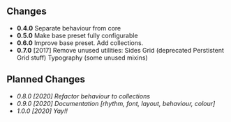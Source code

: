 ## Changes

* **0.4.0** Separate behaviour from core
* **0.5.0** Make base preset fully configurable
* **0.6.0** Improve base preset.
            Add collections.
* **0.7.0** [2017] Remove unused utilities:
            Sides
            Grid (deprecated Perstistent Grid stuff)
            Typography (some unused mixins)

## Planned Changes

* *0.8.0 [2020] Refactor behaviour to collections*
* *0.9.0 [2020] Documentation [rhythm, font, layout, behaviour, colour]*
* *1.0.0 [2020] Yay!!*
